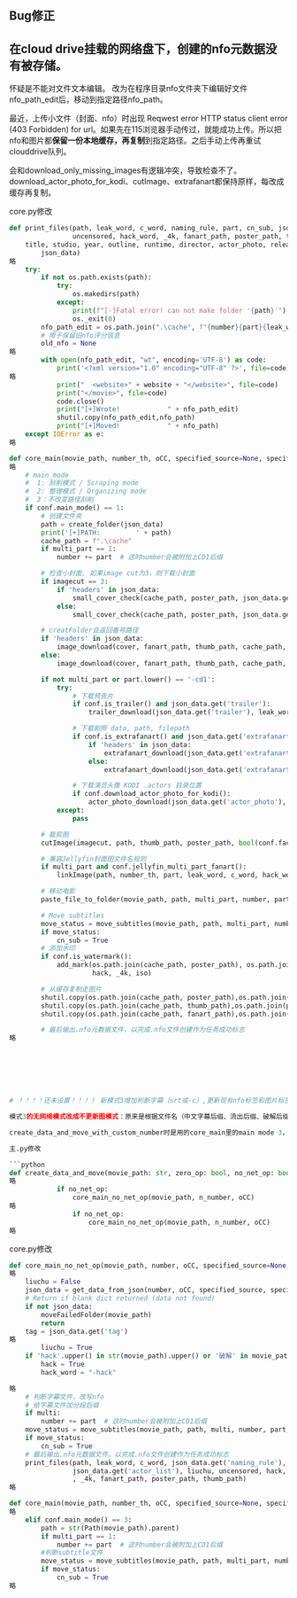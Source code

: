 ## Bug修正


## 在cloud drive挂载的网络盘下，创建的nfo元数据没有被存储。

怀疑是不能对文件文本编辑。
改为在程序目录nfo文件夹下编辑好文件nfo_path_edit后，移动到指定路径nfo_path。

最近，上传小文件（封面、nfo）时出现 Reqwest error HTTP status client error (403 Forbidden) for url。如果先在115浏览器手动传过，就能成功上传。所以把nfo和图片都**保留一份本地缓存，再复制**到指定路径。之后手动上传再重试clouddrive队列。

会和download_only_missing_images有逻辑冲突，导致检查不了。
download_actor_photo_for_kodi、cutImage、extrafanart都保持原样，每改成缓存再复制。


core.py修改

```python
def print_files(path, leak_word, c_word, naming_rule, part, cn_sub, json_data, filepath, tag, actor_list, liuchu,
                uncensored, hack_word, _4k, fanart_path, poster_path, thumb_path):
    title, studio, year, outline, runtime, director, actor_photo, release, number, cover, trailer, website, series, label = get_info(
        json_data)
略
    try:
        if not os.path.exists(path):
            try:
                os.makedirs(path)
            except:
                print(f"[-]Fatal error! can not make folder '{path}'")
                os._exit(0)
        nfo_path_edit = os.path.join(".\cache", f"{number}{part}{leak_word}{c_word}{hack_word}.nfo")
        # 用于保留旧nfo评分信息
        old_nfo = None
略
        with open(nfo_path_edit, "wt", encoding='UTF-8') as code:
            print('<?xml version="1.0" encoding="UTF-8" ?>', file=code)
略
            print("  <website>" + website + "</website>", file=code)
            print("</movie>", file=code)
            code.close()
            print("[+]Wrote!            " + nfo_path_edit)
            shutil.copy(nfo_path_edit,nfo_path)
            print("[+]Moved!            " + nfo_path)
    except IOError as e:
略
```

```python
def core_main(movie_path, number_th, oCC, specified_source=None, specified_url=None):
略
    # main_mode
    #  1: 刮削模式 / Scraping mode
    #  2: 整理模式 / Organizing mode
    #  3：不改变路径刮削
    if conf.main_mode() == 1:
        # 创建文件夹
        path = create_folder(json_data)
        print('[+]PATH:         ' + path)
        cache_path = f".\cache"
        if multi_part == 1:
            number += part  # 这时number会被附加上CD1后缀

        # 检查小封面, 如果image cut为3，则下载小封面
        if imagecut == 3:
            if 'headers' in json_data:
                small_cover_check(cache_path, poster_path, json_data.get('cover_small'), movie_path, json_data)
            else:
                small_cover_check(cache_path, poster_path, json_data.get('cover_small'), movie_path)

        # creatFolder会返回番号路径
        if 'headers' in json_data:
            image_download(cover, fanart_path, thumb_path, cache_path, movie_path, json_data)
        else:
            image_download(cover, fanart_path, thumb_path, cache_path, movie_path)

        if not multi_part or part.lower() == '-cd1':
            try:
                # 下载预告片
                if conf.is_trailer() and json_data.get('trailer'):
                    trailer_download(json_data.get('trailer'), leak_word, c_word, hack_word, number, path, movie_path)

                # 下载剧照 data, path, filepath
                if conf.is_extrafanart() and json_data.get('extrafanart'):
                    if 'headers' in json_data:
                        extrafanart_download(json_data.get('extrafanart'), path, number, movie_path, json_data)
                    else:
                        extrafanart_download(json_data.get('extrafanart'), path, number, movie_path)

                # 下载演员头像 KODI .actors 目录位置
                if conf.download_actor_photo_for_kodi():
                    actor_photo_download(json_data.get('actor_photo'), path, number)
            except:
                pass

        # 裁剪图
        cutImage(imagecut, path, thumb_path, poster_path, bool(conf.face_uncensored_only() and not uncensored))

        # 兼容Jellyfin封面图文件名规则
        if multi_part and conf.jellyfin_multi_part_fanart():
            linkImage(path, number_th, part, leak_word, c_word, hack_word, ext)

        # 移动电影
        paste_file_to_folder(movie_path, path, multi_part, number, part, leak_word, c_word, hack_word)

        # Move subtitles
        move_status = move_subtitles(movie_path, path, multi_part, number, part, leak_word, c_word, hack_word)
        if move_status:
            cn_sub = True
        # 添加水印
        if conf.is_watermark():
            add_mark(os.path.join(cache_path, poster_path), os.path.join(cache_path, thumb_path), cn_sub, leak, uncensored,
                     hack, _4k, iso)

        # 从缓存复制走图片
        shutil.copy(os.path.join(cache_path, poster_path),os.path.join(path, poster_path))
        shutil.copy(os.path.join(cache_path, thumb_path),os.path.join(path, thumb_path))
        shutil.copy(os.path.join(cache_path, fanart_path),os.path.join(path, fanart_path))

        # 最后输出.nfo元数据文件，以完成.nfo文件创建作为任务成功标志
略







# ！！！！还未设置！！！！ 新模式3增加判断字幕（srt或-c）,更新现有nfo标签和图片标签

模式3的无网络模式改成不更新图模式：原来是根据文件名（中文字幕后缀、流出后缀、破解后缀）和nfo更新图片水印。改为也更新nfo，但导致联网了，影响了参数-N --no-network-operation。除非不用get_data_from_json，直接写参数 json_data.get('naming_rule'), tag, json_data.get('actor_list')

create_data_and_move_with_custom_number时是用的core_main里的main mode 3，有下载图片

主.py修改

```python
def create_data_and_move(movie_path: str, zero_op: bool, no_net_op: bool, oCC):
略
            if no_net_op:
                core_main_no_net_op(movie_path, n_number, oCC)
略
                if no_net_op:
                    core_main_no_net_op(movie_path, n_number, oCC)
略            
```

core.py修改

```python
def core_main_no_net_op(movie_path, number, oCC, specified_source=None, specified_url=None):
略
	liuchu = False
    json_data = get_data_from_json(number, oCC, specified_source, specified_url)  # 定义番号
    # Return if blank dict returned (data not found)
    if not json_data:
        moveFailedFolder(movie_path)
        return
    tag = json_data.get('tag')    
略
        liuchu = True
    if 'hack'.upper() in str(movie_path).upper() or '破解' in movie_path:
        hack = True
        hack_word = "-hack"

略
    # 判断字幕文件，改写nfo
    # 给字幕文件加分段后缀
    if multi:
        number += part  # 这时number会被附加上CD1后缀    
    move_status = move_subtitles(movie_path, path, multi, number, part, leak_word, c_word, hack_word)
    if move_status:
        cn_sub = True
    # 最后输出.nfo元数据文件，以完成.nfo文件创建作为任务成功标志
    print_files(path, leak_word, c_word, json_data.get('naming_rule'), part, cn_sub, json_data, movie_path, tag,
                json_data.get('actor_list'), liuchu, uncensored, hack, hack_word
                , _4k, fanart_path, poster_path, thumb_path)
略

def core_main(movie_path, number_th, oCC, specified_source=None, specified_url=None):
略
    elif conf.main_mode() == 3:
        path = str(Path(movie_path).parent)
        if multi_part == 1:
            number += part  # 这时number会被附加上CD1后缀
        #判断subtitle文件
        move_status = move_subtitles(movie_path, path, multi_part, number, part, leak_word, c_word, hack_word)
        if move_status:
            cn_sub = True
略         
```

